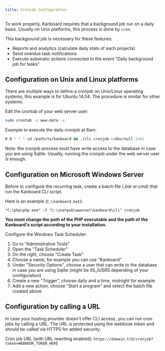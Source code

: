 ```yaml
---
title: Cronjob Configuration
---
```


To work properly, Kanboard requires that a background job run on a daily
basis. Usually on Unix platforms, this process is done by `cron`.

This background job is necessary for these features:

- Reports and analytics (calculate daily stats of each projects)
- Send overdue task notifications
- Execute automatic actions connected to the event "Daily background
    job for tasks"

Configuration on Unix and Linux platforms
-----------------------------------------

There are multiple ways to define a cronjob on Unix/Linux operating
systems, this example is for Ubuntu 14.04. The procedure is similar for
other systems.

Edit the crontab of your web server user:

```bash
sudo crontab -u www-data -e
```

Example to execute the daily cronjob at 8am:

```bash
0 8 * * * cd /path/to/kanboard && ./cli cronjob >/dev/null 2>&1
```

Note: the cronjob process must have write access to the database in case
you are using Sqlite. Usually, running the cronjob under the web server
user is enough.

Configuration on Microsoft Windows Server
-----------------------------------------

Before to configure the recurring task, create a batch file (*.bat
or*.cmd) that run the Kanboard CLI script.

Here is an example (`C:\kanboard.bat`):

    "C:\php\php.exe" -f "C:\inetpub\wwwroot\kanboard\cli" cronjob

**You must change the path of the PHP executable and the path of the
Kanboard's script according to your installation.**

Configure the Windows Task Scheduler:

1.  Go to "Administrative Tools"
2.  Open the "Task Scheduler"
3.  On the right, choose "Create Task"
4.  Choose a name, for example you can use "Kanboard"
5.  Under "Security Options", choose a user that can write to the
    database in case you are using Sqlite (might be IIS\_IUSRS depending
    of your configuration)
6.  Create a new "Trigger", choose daily and a time, midnight for
    example
7.  Add a new action, choose "Start a program" and select the batch file
    created above

Configuration by calling a URL
------------------------------

In case your hosting provider doesn\'t offer CLI access, you can run
cron jobs by calling a URL. The URL is protected using the webhook token
and should be called via HTTPS for added security.

Cron job URL (with URL rewriting enabled):
`https://domain.tld/cronjob?token=WEBHOOK_TOKEN_HERE`
